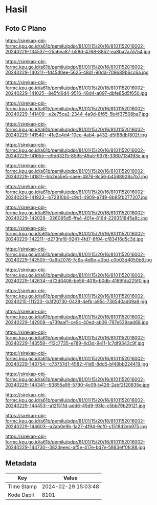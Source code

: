 # Hasil

## Foto C Plano

https://sirekap-obj-formc.kpu.go.id/a61b/pemilu/pdpr/81/01/15/20/16/8101152016002-20240229-134537--25a6ea87-b58d-4768-8852-ea8ba2a7d754.jpg

https://sirekap-obj-formc.kpu.go.id/a61b/pemilu/pdpr/81/01/15/20/16/8101152016002-20240229-140211--fd45d0ee-5625-48d1-90dd-709689b6cc6a.jpg

https://sirekap-obj-formc.kpu.go.id/a61b/pemilu/pdpr/81/01/15/20/16/8101152016002-20240229-141025--8e5fd6d4-9516-48d4-a097-dbfe85d5f650.jpg

https://sirekap-obj-formc.kpu.go.id/a61b/pemilu/pdpr/81/01/15/20/16/8101152016002-20240229-141409--e2e75ca2-2344-4a9d-8f65-5b4f37508ba7.jpg

https://sirekap-obj-formc.kpu.go.id/a61b/pemilu/pdpr/81/01/15/20/16/8101152016002-20240229-141540--41e2e4d4-10ce-4ab4-a432-d5f88dbf802f.jpg

https://sirekap-obj-formc.kpu.go.id/a61b/pemilu/pdpr/81/01/15/20/16/8101152016002-20240229-141655--e9d632f5-8595-49a5-9378-33607134193e.jpg

https://sirekap-obj-formc.kpu.go.id/a61b/pemilu/pdpr/81/01/15/20/16/8101152016002-20240229-141811--bb2ea5e5-caee-4876-8c56-b4588928a7b7.jpg

https://sirekap-obj-formc.kpu.go.id/a61b/pemilu/pdpr/81/01/15/20/16/8101152016002-20240229-141923--b72810b0-c9d1-4909-a7d9-8b95fb277207.jpg

https://sirekap-obj-formc.kpu.go.id/a61b/pemilu/pdpr/81/01/15/20/16/8101152016002-20240229-142028--326085d5-ffa4-401e-8164-229351845a8c.jpg

https://sirekap-obj-formc.kpu.go.id/a61b/pemilu/pdpr/81/01/15/20/16/8101152016002-20240229-142211--d273fef8-9241-4fd7-8f94-cf83416d5c3d.jpg

https://sirekap-obj-formc.kpu.go.id/a61b/pemilu/pdpr/81/01/15/20/16/8101152016002-20240229-142505--0a9b2076-7c9a-4d9e-a0bd-c0b03d4050b8.jpg

https://sirekap-obj-formc.kpu.go.id/a61b/pemilu/pdpr/81/01/15/20/16/8101152016002-20240229-142634--d72d0406-be56-401b-b0db-4169fda225f0.jpg

https://sirekap-obj-formc.kpu.go.id/a61b/pemilu/pdpr/81/01/15/20/16/8101152016002-20240215-111223--b3f20730-0438-4efb-a95c-736540ad09a9.jpg

https://sirekap-obj-formc.kpu.go.id/a61b/pemilu/pdpr/81/01/15/20/16/8101152016002-20240229-142908--a739aaf1-ce9c-40ed-ab06-797e539aad68.jpg

https://sirekap-obj-formc.kpu.go.id/a61b/pemilu/pdpr/81/01/15/20/16/8101152016002-20240229-143559--f12c7735-e789-4d3d-9e11-1c7df9343c9f.jpg

https://sirekap-obj-formc.kpu.go.id/a61b/pemilu/pdpr/81/01/15/20/16/8101152016002-20240229-143754--c73757d1-4582-41d6-8dd5-bf49bb224419.jpg

https://sirekap-obj-formc.kpu.go.id/a61b/pemilu/pdpr/81/01/15/20/16/8101152016002-20240229-144341--93855a95-5790-4c09-b426-2abf2f20835e.jpg

https://sirekap-obj-formc.kpu.go.id/a61b/pemilu/pdpr/81/01/15/20/16/8101152016002-20240229-144453--a12f511d-add6-45d9-93fc-c5bb79b29121.jpg

https://sirekap-obj-formc.kpu.go.id/a61b/pemilu/pdpr/81/01/15/20/16/8101152016002-20240229-144603--a2ab0e9b-1a27-4f94-9cf0-c1518d2eb975.jpg

https://sirekap-obj-formc.kpu.go.id/a61b/pemilu/pdpr/81/01/15/20/16/8101152016002-20240229-144730--382deeec-af5e-417e-bd7e-5883eff0fc88.jpg


## Metadata

| Key        | Value               |
| ---------- | ------------------- |
| Time Stamp | 2024-02-29 15:03:48 |
| Kode Dapil | 8101                |



